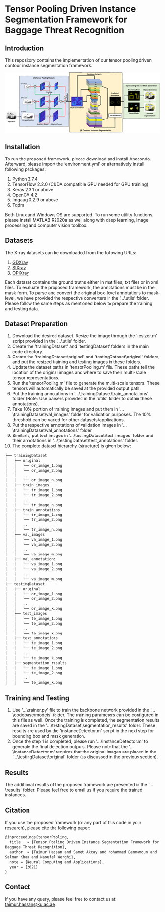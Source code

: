 # Tensor Pooling Driven Instance Segmentation Framework for Baggage Threat Recognition

## Introduction
This repository contains the implementation of our tensor pooling driven contour instance segmentation framework. 

![TP](/images/BD.png)

## Installation
To run the proposed framework, please download and install Anaconda. Afterward, please import the ‘environment.yml’ or alternatively install following packages: 
1. Python 3.7.4 
2. TensorFlow 2.2.0 (CUDA compatible GPU needed for GPU training) 
3. Keras 2.3.1 or above 
4. OpenCV 4.2 
5. Imgaug 0.2.9 or above 
6. Tqdm 

Both Linux and Windows OS are supported. To run some utility functions, please install MATLAB R2020a as well along with deep learning, image processing and computer vision toolbox.

## Datasets
The X-ray datasets can be downloaded from the following URLs: 
1. [GDXray](https://domingomery.ing.puc.cl/material/gdxray/) 
2. [SIXray](https://github.com/MeioJane/SIXray) 
3. [OPIXray](https://github.com/OPIXray-author/OPIXray) 

Each dataset contains the ground truths either in mat files, txt files or in xml files. To evaluate the proposed framework, the annotations must be in the mask form. To parse and convert the original box-level annotations to mask-level, we have provided the respective converters in the ‘…\utils’ folder. Please follow the same steps as mentioned below to prepare the training and testing data. 

## Dataset Preparation

1. Download the desired dataset. Resize the image through the 'resizer.m' script provided in the ‘…\utils’ folder.
2. Create the 'trainingDataset' and 'testingDataset' folders in the main code directory.
3. Create the 'trainingDataset\original' and 'testingDataset\original' folders, and put the resized training and testing images in these folders. 
4. Update the dataset paths in ‘tensorPooling.m’ file. These paths tell the location of the original images and where to save their multi-scale tensor representations.
5. Run the 'tensorPooling.m' file to generate the multi-scale tensors. These tensors will automatically be saved at the provided output path. 
5. Put the training annotations in '…\trainingDataset\train_annotations' folder (Note: Use parsers provided in the 'utils' folder to obtain these annotations). 
6. Take 10% portion of training images and put them in '…\trainingDataset\val_images' folder for validation purposes. The 10% threshold can be varied for other datasets/applications.
7. Put the respective annotations of validation images in '…\trainingDataset\val_annotations' folder 
9. Similarly, put test images in '…\testingDataset\test_images' folder and their annotations in '…\testingDataset\test_annotations' folder. 
4. The complete dataset hierarchy (structure) is given below:
```
├── trainingDataset
│   ├── original
│   │   └── or_image_1.png
│   │   └── or_image_2.png
│   │   ...
│   │   └── or_image_n.png
│   ├── train_images
│   │   └── tr_image_1.png
│   │   └── tr_image_2.png
│   │   ...
│   │   └── tr_image_n.png
│   ├── train_annotations
│   │   └── tr_image_1.png
│   │   └── tr_image_2.png
│   │   ...
│   │   └── tr_image_n.png
│   ├── val_images
│   │   └── va_image_1.png
│   │   └── va_image_2.png
│   │   ...
│   │   └── va_image_m.png
│   ├── val_annotations
│   │   └── va_image_1.png
│   │   └── va_image_2.png
│   │   ...
│   │   └── va_image_m.png
├── testingDataset
│   ├── original
│   │   └── or_image_1.png
│   │   └── or_image_2.png
│   │   ...
│   │   └── or_image_k.png
│   ├── test_images
│   │   └── te_image_1.png
│   │   └── te_image_2.png
│   │   ...
│   │   └── te_image_k.png
│   ├── test_annotations
│   │   └── te_image_1.png
│   │   └── te_image_2.png
│   │   ...
│   │   └── te_image_k.png
│   ├── segmentation_results
│   │   └── te_image_1.png
│   │   └── te_image_2.png
│   │   ...
│   │   └── te_image_k.png
```

## Training and Testing
1. Use '…\trainer.py' file to train the backbone network provided in the '…\codebase\models' folder. The training parameters can be configured in this file as well. Once the training is completed, the segmentation results are saved in the '…\testingDataset\segmentation_results' folder. These results are used by the 'instanceDetector.m' script in the next step for bounding box and mask generation. 
2. Once the step 1 is completed, please run '…\instanceDetector.m' to generate the final detection outputs. Please note that the '…\instanceDetector.m' requires that the original images are placed in the '…\testingDataset\original' folder (as discussed in the previous section).

## Results
The additional results of the proposed framework are presented in the '…\results' folder. Please feel free to email us if you require the trained instances. 

## Citation
If you use the proposed framework (or any part of this code in your research), please cite the following paper:

```
@inproceedings{tensorPooling,
  title   = {Tensor Pooling Driven Instance Segmentation Framework for Baggage Threat Recognition},
  author  = {Taimur Hassan and Samet Akcay and Mohammed Bennamoun and Salman Khan and Naoufel Werghi},
  note = {Neural Computing and Applications},
  year = {2021}
}
```

## Contact
If you have any query, please feel free to contact us at: taimur.hassan@ku.ac.ae.
